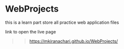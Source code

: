 # WebProjects
this is a learn part store all practice web application files


link to open the live page
>>https://mkiranachari.github.io/WebProjects/
